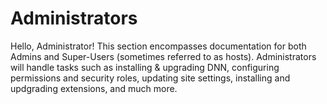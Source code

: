 ﻿# Administrators

Hello, Administrator! This section encompasses documentation for both Admins and Super-Users (sometimes referred to as hosts). Administrators will handle tasks such as installing & upgrading DNN, configuring permissions and security roles, updating site settings, installing and updgrading extensions, and much more.
